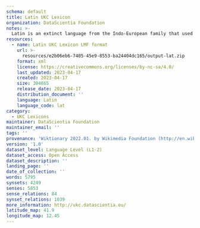 ```yaml
---
schema: default
title: Latin UKC Lexicon
organization: DataScientia Foundation
notes: >-
  Latin is an extinct language from the Indo-European family that used to be spoken in Eurasia. The UKC Lexicon of Latin is represented as a lexico-semantic network. It consists of words, word senses, synsets, as well as sense-level and synset-level relationships
resources:
  - name: Latin UKC Lexicon LMF format
    url: >-
      resources/e2b06eb6-7405-45e9-8553-ba24404dc165/output-lat.zip
    format: xml
    license: https://creativecommons.org/licenses/by-nc-sa/4.0/
    last_updated: 2023-04-17
    created: 2023-04-17
    size: 304865
    release_date: 2023-04-17
    distribution_document: ''
    language: Latin
    language_code: lat
category:
  - UKC Lexicons
maintainer: DataScientia Foundation
maintainer_email: ''
tags: ''
provenance: 'Wiktionary 2022.01. by Wikimedia Foundation (http://en.wiktionary.org); CogNet 2.1 by Khuyagbaatar Batsuren, National University of Mongolia (http://cognet.ukc.disi.unitn.it); KinDiv: Kinship Diversity 1.0 by Temuulen Khishigsuren (http://ukc.disi.unitn.it/index.php/kinship/); UniMet: Universal Metonymy 1.0 by Temuulen Khishigsuren and Gábor Bella (http://ukc.disi.unitn.it/index.php/metonymy/); MorphyNet 2.0 by Gábor Bella and Khuyagbaatar Batsuren (http://ukc.disi.unitn.it/index.php/morphynet/); Antonymy 1.0 by Gábor Bella (http://ukc.datascientia.eu); NorthEuraLex 0.9 by Johannes Dellert and Gerhard Jäger, Eberhard Karls Universität Tübingen (http://northeuralex.org/); Princeton WordNet 2.1 by Princeton University (https://wordnet.princeton.edu)'
version: '1.0'
dataset_level: Language Level (L1-2)
dataset_access: Open Access
dataset_description: ''
landing_page: ''
date_of_collection: ''
words: 5795
synsets: 4249
senses: 5853
sense_relations: 84
synset_relations: 1039
more_information: http://ukc.datascientia.eu/
latitude_map: 41.9
longitude_map: 12.45
---
```

